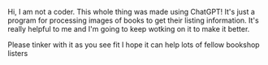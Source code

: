 Hi, I am not a coder. 
This whole thing was made using ChatGPT! 
It's just a program for processing images of books to get their listing information. 
It's really helpful to me and I'm going to keep wotking on it to make it better.

Please tinker with it as you see fit I hope it can help lots of fellow bookshop listers
